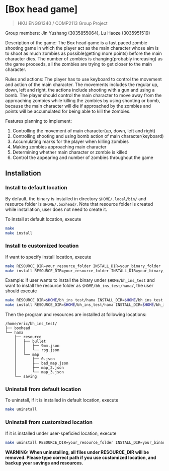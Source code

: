 # [Box head game]
> HKU ENGG1340 / COMP2113 Group Project

<div align=left>Group members: Jin Yushang (3035855064), Lu Haoze (3035951519)</div>

Description of the game:
The Box head game is a fast paced zombie shooting game in which the player act as the main character whose aim is to shoot as much zombies as possible(getting more points) before the main character dies. The number of zombies is changing(probably increasing) as the game proceeds, all the zombies are trying to get closer to the main character.

Rules and actions:
The player has to use keyboard to control the movement and action of the main character. The movements includes the regular up, down, left and right, the actions include shooting with a gun and using a bomb. The player should control the main character to move away from the approaching zombies while killing the zombies by using shooting or bomb, because the main character will die if approached by the zombies and points will be accumulated for being able to kill the zombies.

Features planning to implement:
1. Controlling the movement of main character(up, down, left and right)
2. Controlling shooting and using bomb action of main character(keyboard)
3. Accumulating marks for the player when killing zombies
4. Making zombies approaching main character
5. Determining whether main character or zombie is killed
6. Control the appearing and number of zombies throughout the game

## Installation
### Install to default location
By default, the binary is installed in directory `$HOME/.local/bin/` and resource folder is `$HOME/.boxhead/`. Note that resource folder is created while installation, user does not need to create it.

To install at default location, execute
```bash
make
make install
```

### Install to customized location
If want to specify install location, execute
```bash
make RESOURCE_DIR=your_resource_folder INSTALL_DIR=your_binary_folder
make install RESOURCE_DIR=your_resource_folder INSTALL_DIR=your_binary_folder
```

Example: if user wants to install the binary under `$HOME/bh_ins_test` and want to install the resource folder as `$HOME/bh_ins_test/hama/`, the user should execute
```bash
make RESOURCE_DIR=$HOME/bh_ins_test/hama INSTALL_DIR=$HOME/bh_ins_test
make install RESOURCE_DIR=$HOME/bh_ins_test/hama INSTALL_DIR=$HOME/bh_ins_test
```
Then the program and resources are installed at following locations:
```
/home/eric/bh_ins_test/
├── boxhead
└── hama
    ├── resource
    │   ├── bullet
    │   │   ├── 9mm.json
    │   │   └── rpg.json
    │   └── map
    │       ├── 0.json
    │       ├── bad_map.json
    │       ├── map_2.json
    │       └── map_3.json
    └── saving
```

### Uninstall from default location
To uninstall, if it is installed in default location, execute
```bash
make uninstall
```

### Uninstall from customized location
If it is installed under user-speficied location, execute
```bash
make uninstall RESOURCE_DIR=your_resource_folder INSTALL_DIR=your_binary_folder
```

__WARNING: When uninstalling, all files under RESOURCE_DIR will be removed. Please type correct path if you use customized location, and backup your savings and resources.__